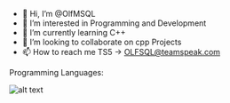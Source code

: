 - 👋 Hi, I’m @OlfMSQL
- 👀 I’m interested in Programming and Development
- 🌱 I’m currently learning C++
- 💞️ I’m looking to collaborate on cpp Projects
- 📫 How to reach me TS5 -> OLFSQL@teamspeak.com

Programming Languages:

![alt text]([http://url/to/img.png](https://isocpp.org/assets/images/cpp_logo.png))
<!---
OlfMSQL/OlfMSQL is a ✨ special ✨ repository because its `README.md` (this file) appears on your GitHub profile.
You can click the Preview link to take a look at your changes.
--->
